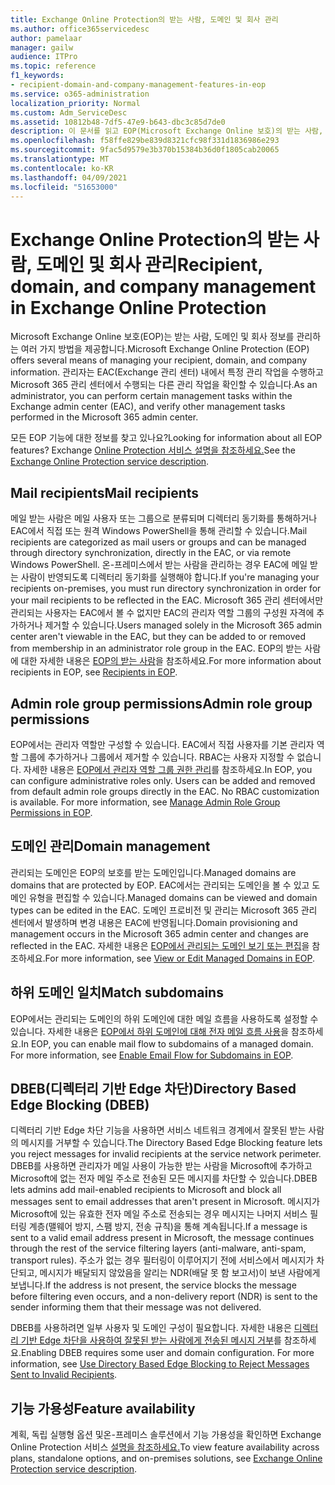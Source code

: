 ```yaml
---
title: Exchange Online Protection의 받는 사람, 도메인 및 회사 관리
ms.author: office365servicedesc
author: pamelaar
manager: gailw
audience: ITPro
ms.topic: reference
f1_keywords:
- recipient-domain-and-company-management-features-in-eop
ms.service: o365-administration
localization_priority: Normal
ms.custom: Adm_ServiceDesc
ms.assetid: 10812b48-7df5-47e9-b643-dbc3c85d7de0
description: 이 문서를 읽고 EOP(Microsoft Exchange Online 보호)의 받는 사람, 도메인 및 회사 관리에 대해 자세히 알아보습니다.
ms.openlocfilehash: f58ffe829be839d8321cfc98f331d1836986e293
ms.sourcegitcommit: 9fac5d9579e3b370b15384b36d0f1805cab20065
ms.translationtype: MT
ms.contentlocale: ko-KR
ms.lasthandoff: 04/09/2021
ms.locfileid: "51653000"
---
```

# <a name="recipient-domain-and-company-management-in-exchange-online-protection"></a><span data-ttu-id="75a3b-103">Exchange Online Protection의 받는 사람, 도메인 및 회사 관리</span><span class="sxs-lookup"><span data-stu-id="75a3b-103">Recipient, domain, and company management in Exchange Online Protection</span></span>

<span data-ttu-id="75a3b-104">Microsoft Exchange Online 보호(EOP)는 받는 사람, 도메인 및 회사 정보를 관리하는 여러 가지 방법을 제공합니다.</span><span class="sxs-lookup"><span data-stu-id="75a3b-104">Microsoft Exchange Online Protection (EOP) offers several means of managing your recipient, domain, and company information.</span></span> <span data-ttu-id="75a3b-105">관리자는 EAC(Exchange 관리 센터) 내에서 특정 관리 작업을 수행하고 Microsoft 365 관리 센터에서 수행되는 다른 관리 작업을 확인할 수 있습니다.</span><span class="sxs-lookup"><span data-stu-id="75a3b-105">As an administrator, you can perform certain management tasks within the Exchange admin center (EAC), and verify other management tasks performed in the Microsoft 365 admin center.</span></span>
  
<span data-ttu-id="75a3b-106">모든 EOP 기능에 대한 정보를 찾고 있나요?</span><span class="sxs-lookup"><span data-stu-id="75a3b-106">Looking for information about all EOP features?</span></span> <span data-ttu-id="75a3b-107">Exchange [Online Protection 서비스 설명을 참조하세요.](exchange-online-protection-service-description.md)</span><span class="sxs-lookup"><span data-stu-id="75a3b-107">See the [Exchange Online Protection service description](exchange-online-protection-service-description.md).</span></span>
  
## <a name="mail-recipients"></a><span data-ttu-id="75a3b-108">Mail recipients</span><span class="sxs-lookup"><span data-stu-id="75a3b-108">Mail recipients</span></span>

<span data-ttu-id="75a3b-109">메일 받는 사람은 메일 사용자 또는 그룹으로 분류되며 디렉터리 동기화를 통해하거나 EAC에서 직접 또는 원격 Windows PowerShell을 통해 관리할 수 있습니다.</span><span class="sxs-lookup"><span data-stu-id="75a3b-109">Mail recipients are categorized as mail users or groups and can be managed through directory synchronization, directly in the EAC, or via remote Windows PowerShell.</span></span> <span data-ttu-id="75a3b-110">온-프레미스에서 받는 사람을 관리하는 경우 EAC에 메일 받는 사람이 반영되도록 디렉터리 동기화를 실행해야 합니다.</span><span class="sxs-lookup"><span data-stu-id="75a3b-110">If you're managing your recipients on-premises, you must run directory synchronization in order for your mail recipients to be reflected in the EAC.</span></span> <span data-ttu-id="75a3b-111">Microsoft 365 관리 센터에서만 관리되는 사용자는 EAC에서 볼 수 없지만 EAC의 관리자 역할 그룹의 구성원 자격에 추가하거나 제거할 수 있습니다.</span><span class="sxs-lookup"><span data-stu-id="75a3b-111">Users managed solely in the Microsoft 365 admin center aren't viewable in the EAC, but they can be added to or removed from membership in an administrator role group in the EAC.</span></span> <span data-ttu-id="75a3b-112">EOP의 받는 사람에 대한 자세한 내용은 [EOP의 받는 사람](/microsoft-365/security/office-365-security/manage-recipients-in-eop)을 참조하세요.</span><span class="sxs-lookup"><span data-stu-id="75a3b-112">For more information about recipients in EOP, see [Recipients in EOP](/microsoft-365/security/office-365-security/manage-recipients-in-eop).</span></span>
  
## <a name="admin-role-group-permissions"></a><span data-ttu-id="75a3b-113">Admin role group permissions</span><span class="sxs-lookup"><span data-stu-id="75a3b-113">Admin role group permissions</span></span>

<span data-ttu-id="75a3b-p104">EOP에서는 관리자 역할만 구성할 수 있습니다. EAC에서 직접 사용자를 기본 관리자 역할 그룹에 추가하거나 그룹에서 제거할 수 있습니다. RBAC는 사용자 지정할 수 없습니다. 자세한 내용은 [EOP에서 관리자 역할 그룹 권한 관리](/microsoft-365/security/office-365-security/manage-admin-role-group-permissions-in-eop)를 참조하세요.</span><span class="sxs-lookup"><span data-stu-id="75a3b-p104">In EOP, you can configure administrative roles only. Users can be added and removed from default admin role groups directly in the EAC. No RBAC customization is available. For more information, see [Manage Admin Role Group Permissions in EOP](/microsoft-365/security/office-365-security/manage-admin-role-group-permissions-in-eop).</span></span>
  
## <a name="domain-management"></a><span data-ttu-id="75a3b-118">도메인 관리</span><span class="sxs-lookup"><span data-stu-id="75a3b-118">Domain management</span></span>

<span data-ttu-id="75a3b-119">관리되는 도메인은 EOP의 보호를 받는 도메인입니다.</span><span class="sxs-lookup"><span data-stu-id="75a3b-119">Managed domains are domains that are protected by EOP.</span></span> <span data-ttu-id="75a3b-120">EAC에서는 관리되는 도메인을 볼 수 있고 도메인 유형을 편집할 수 있습니다.</span><span class="sxs-lookup"><span data-stu-id="75a3b-120">Managed domains can be viewed and domain types can be edited in the EAC.</span></span> <span data-ttu-id="75a3b-121">도메인 프로비전 및 관리는 Microsoft 365 관리 센터에서 발생하며 변경 내용은 EAC에 반영됩니다.</span><span class="sxs-lookup"><span data-stu-id="75a3b-121">Domain provisioning and management occurs in the Microsoft 365 admin center and changes are reflected in the EAC.</span></span> <span data-ttu-id="75a3b-122">자세한 내용은 [EOP에서 관리되는 도메인 보기 또는 편집](/microsoft-365/security/office-365-security/exchange-online-protection-overview)을 참조하세요.</span><span class="sxs-lookup"><span data-stu-id="75a3b-122">For more information, see [View or Edit Managed Domains in EOP](/microsoft-365/security/office-365-security/exchange-online-protection-overview).</span></span>
  
## <a name="match-subdomains"></a><span data-ttu-id="75a3b-123">하위 도메인 일치</span><span class="sxs-lookup"><span data-stu-id="75a3b-123">Match subdomains</span></span>

<span data-ttu-id="75a3b-p106">EOP에서는 관리되는 도메인의 하위 도메인에 대한 메일 흐름을 사용하도록 설정할 수 있습니다. 자세한 내용은 [EOP에서 하위 도메인에 대해 전자 메일 흐름 사용](/microsoft-365/security/office-365-security/mail-flow-in-eop)을 참조하세요.</span><span class="sxs-lookup"><span data-stu-id="75a3b-p106">In EOP, you can enable mail flow to subdomains of a managed domain. For more information, see [Enable Email Flow for Subdomains in EOP](/microsoft-365/security/office-365-security/mail-flow-in-eop).</span></span> 
  
## <a name="directory-based-edge-blocking-dbeb"></a><span data-ttu-id="75a3b-126">DBEB(디렉터리 기반 Edge 차단)</span><span class="sxs-lookup"><span data-stu-id="75a3b-126">Directory Based Edge Blocking (DBEB)</span></span>

<span data-ttu-id="75a3b-127">디렉터리 기반 Edge 차단 기능을 사용하면 서비스 네트워크 경계에서 잘못된 받는 사람의 메시지를 거부할 수 있습니다.</span><span class="sxs-lookup"><span data-stu-id="75a3b-127">The Directory Based Edge Blocking feature lets you reject messages for invalid recipients at the service network perimeter.</span></span> <span data-ttu-id="75a3b-128">DBEB를 사용하면 관리자가 메일 사용이 가능한 받는 사람을 Microsoft에 추가하고 Microsoft에 없는 전자 메일 주소로 전송된 모든 메시지를 차단할 수 있습니다.</span><span class="sxs-lookup"><span data-stu-id="75a3b-128">DBEB lets admins add mail-enabled recipients to Microsoft and block all messages sent to email addresses that aren't present in Microsoft.</span></span> <span data-ttu-id="75a3b-129">메시지가 Microsoft에 있는 유효한 전자 메일 주소로 전송되는 경우 메시지는 나머지 서비스 필터링 계층(맬웨어 방지, 스팸 방지, 전송 규칙)을 통해 계속됩니다.</span><span class="sxs-lookup"><span data-stu-id="75a3b-129">If a message is sent to a valid email address present in Microsoft, the message continues through the rest of the service filtering layers (anti-malware, anti-spam, transport rules).</span></span> <span data-ttu-id="75a3b-130">주소가 없는 경우 필터링이 이루어지기 전에 서비스에서 메시지가 차단되고, 메시지가 배달되지 않았음을 알리는 NDR(배달 못 함 보고서)이 보낸 사람에게 보냅니다.</span><span class="sxs-lookup"><span data-stu-id="75a3b-130">If the address is not present, the service blocks the message before filtering even occurs, and a non-delivery report (NDR) is sent to the sender informing them that their message was not delivered.</span></span> 
  
<span data-ttu-id="75a3b-p108">DBEB를 사용하려면 일부 사용자 및 도메인 구성이 필요합니다. 자세한 내용은 [디렉터리 기반 Edge 차단을 사용하여 잘못된 받는 사람에게 전송된 메시지 거부](/exchange/mail-flow-best-practices/use-directory-based-edge-blocking)를 참조하세요.</span><span class="sxs-lookup"><span data-stu-id="75a3b-p108">Enabling DBEB requires some user and domain configuration. For more information, see [Use Directory Based Edge Blocking to Reject Messages Sent to Invalid Recipients](/exchange/mail-flow-best-practices/use-directory-based-edge-blocking).</span></span>
  
## <a name="feature-availability"></a><span data-ttu-id="75a3b-133">기능 가용성</span><span class="sxs-lookup"><span data-stu-id="75a3b-133">Feature availability</span></span>

<span data-ttu-id="75a3b-134">계획, 독립 실행형 옵션 및온-프레미스 솔루션에서 기능 가용성을 확인하면 Exchange Online Protection 서비스 [설명을 참조하세요.](exchange-online-protection-service-description.md)</span><span class="sxs-lookup"><span data-stu-id="75a3b-134">To view feature availability across plans, standalone options, and on-premises solutions, see [Exchange Online Protection service description](exchange-online-protection-service-description.md).</span></span>
